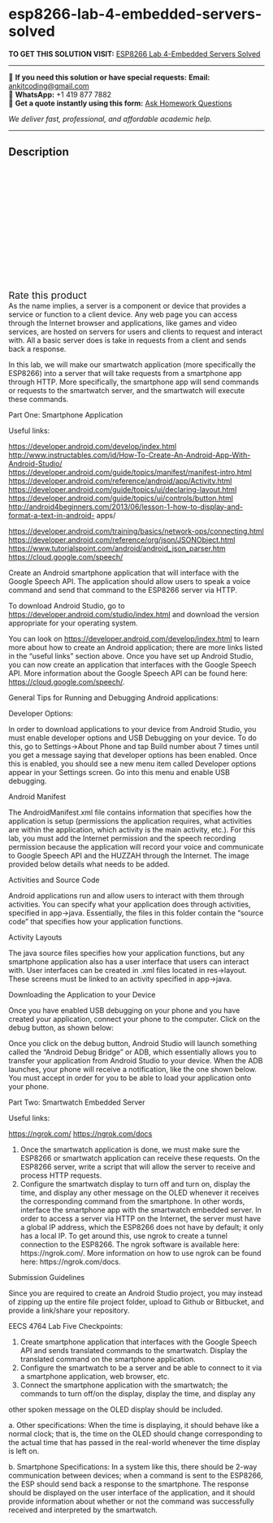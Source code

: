 # esp8266-lab-4-embedded-servers-solved
**TO GET THIS SOLUTION VISIT:** [ESP8266 Lab 4-Embedded Servers Solved](https://www.ankitcodinghub.com/product/esp8266-lab-4-embedded-servers-solved/)


---

📩 **If you need this solution or have special requests:** **Email:** ankitcoding@gmail.com  
📱 **WhatsApp:** +1 419 877 7882  
📄 **Get a quote instantly using this form:** [Ask Homework Questions](https://www.ankitcodinghub.com/services/ask-homework-questions/)

*We deliver fast, professional, and affordable academic help.*

---

<h2>Description</h2>



<div class="kk-star-ratings kksr-auto kksr-align-center kksr-valign-top" data-payload="{&quot;align&quot;:&quot;center&quot;,&quot;id&quot;:&quot;94530&quot;,&quot;slug&quot;:&quot;default&quot;,&quot;valign&quot;:&quot;top&quot;,&quot;ignore&quot;:&quot;&quot;,&quot;reference&quot;:&quot;auto&quot;,&quot;class&quot;:&quot;&quot;,&quot;count&quot;:&quot;0&quot;,&quot;legendonly&quot;:&quot;&quot;,&quot;readonly&quot;:&quot;&quot;,&quot;score&quot;:&quot;0&quot;,&quot;starsonly&quot;:&quot;&quot;,&quot;best&quot;:&quot;5&quot;,&quot;gap&quot;:&quot;4&quot;,&quot;greet&quot;:&quot;Rate this product&quot;,&quot;legend&quot;:&quot;0\/5 - (0 votes)&quot;,&quot;size&quot;:&quot;24&quot;,&quot;title&quot;:&quot;ESP8266 Lab 4-Embedded Servers Solved&quot;,&quot;width&quot;:&quot;0&quot;,&quot;_legend&quot;:&quot;{score}\/{best} - ({count} {votes})&quot;,&quot;font_factor&quot;:&quot;1.25&quot;}">

<div class="kksr-stars">

<div class="kksr-stars-inactive">
            <div class="kksr-star" data-star="1" style="padding-right: 4px">


<div class="kksr-icon" style="width: 24px; height: 24px;"></div>
        </div>
            <div class="kksr-star" data-star="2" style="padding-right: 4px">


<div class="kksr-icon" style="width: 24px; height: 24px;"></div>
        </div>
            <div class="kksr-star" data-star="3" style="padding-right: 4px">


<div class="kksr-icon" style="width: 24px; height: 24px;"></div>
        </div>
            <div class="kksr-star" data-star="4" style="padding-right: 4px">


<div class="kksr-icon" style="width: 24px; height: 24px;"></div>
        </div>
            <div class="kksr-star" data-star="5" style="padding-right: 4px">


<div class="kksr-icon" style="width: 24px; height: 24px;"></div>
        </div>
    </div>

<div class="kksr-stars-active" style="width: 0px;">
            <div class="kksr-star" style="padding-right: 4px">


<div class="kksr-icon" style="width: 24px; height: 24px;"></div>
        </div>
            <div class="kksr-star" style="padding-right: 4px">


<div class="kksr-icon" style="width: 24px; height: 24px;"></div>
        </div>
            <div class="kksr-star" style="padding-right: 4px">


<div class="kksr-icon" style="width: 24px; height: 24px;"></div>
        </div>
            <div class="kksr-star" style="padding-right: 4px">


<div class="kksr-icon" style="width: 24px; height: 24px;"></div>
        </div>
            <div class="kksr-star" style="padding-right: 4px">


<div class="kksr-icon" style="width: 24px; height: 24px;"></div>
        </div>
    </div>
</div>


<div class="kksr-legend" style="font-size: 19.2px;">
            <span class="kksr-muted">Rate this product</span>
    </div>
    </div>
<div class="page" title="Page 1">
<div class="layoutArea">
<div class="column">
As the name implies, a server is a component or device that provides a service or function to a client device. Any web page you can access through the Internet browser and applications, like games and video services, are hosted on servers for users and clients to request and interact with. All a basic server does is take in requests from a client and sends back a response.

In this lab, we will make our smartwatch application (more specifically the ESP8266) into a server that will take requests from a smartphone app through HTTP. More specifically, the smartphone app will send commands or requests to the smartwatch server, and the smartwatch will execute these commands.

Part One: Smartphone Application

Useful links:

https://developer.android.com/develop/index.html http://www.instructables.com/id/How-To-Create-An-Android-App-With-Android-Studio/ https://developer.android.com/guide/topics/manifest/manifest-intro.html https://developer.android.com/reference/android/app/Activity.html https://developer.android.com/guide/topics/ui/declaring-layout.html https://developer.android.com/guide/topics/ui/controls/button.html http://android4beginners.com/2013/06/lesson-1-how-to-display-and-format-a-text-in-android- apps/

https://developer.android.com/training/basics/network-ops/connecting.html https://developer.android.com/reference/org/json/JSONObject.html https://www.tutorialspoint.com/android/android_json_parser.htm https://cloud.google.com/speech/

Create an Android smartphone application that will interface with the Google Speech API. The application should allow users to speak a voice command and send that command to the ESP8266 server via HTTP.

To download Android Studio, go to https://developer.android.com/studio/index.html and download the version appropriate for your operating system.

You can look on https://developer.android.com/develop/index.html to learn more about how to create an Android application; there are more links listed in the “useful links” section above. Once you have set up Android Studio, you can now create an application that interfaces with the Google Speech API. More information about the Google Speech API can be found here: https://cloud.google.com/speech/.

</div>
</div>
</div>
<div class="page" title="Page 2">
<div class="layoutArea">
<div class="column">
General Tips for Running and Debugging Android applications:

Developer Options:

In order to download applications to your device from Android Studio, you must enable developer options and USB Debugging on your device. To do this, go to Settings-&gt;About Phone and tap Build number about 7 times until you get a message saying that developer options has been enabled. Once this is enabled, you should see a new menu item called Developer options appear in your Settings screen. Go into this menu and enable USB debugging.

Android Manifest

The AndroidManifest.xml file contains information that specifies how the application is setup (permissions the application requires, what activities are within the application, which activity is the main activity, etc.). For this lab, you must add the Internet permission and the speech recording permission because the application will record your voice and communicate to Google Speech API and the HUZZAH through the Internet. The image provided below details what needs to be added.

</div>
</div>
</div>
<div class="page" title="Page 3">
<div class="layoutArea">
<div class="column">
Activities and Source Code

Android applications run and allow users to interact with them through activities. You can specify what your application does through activities, specified in app-&gt;java. Essentially, the files in this folder contain the “source code” that specifies how your application functions.

Activity Layouts

The java source files specifies how your application functions, but any smartphone application also has a user interface that users can interact with. User interfaces can be created in .xml files located in res-&gt;layout. These screens must be linked to an activity specified in app-&gt;java.

Downloading the Application to your Device

</div>
</div>
</div>
<div class="page" title="Page 4">
<div class="layoutArea">
<div class="column">
Once you have enabled USB debugging on your phone and you have created your application, connect your phone to the computer. Click on the debug button, as shown below:

Once you click on the debug button, Android Studio will launch something called the “Android Debug Bridge” or ADB, which essentially allows you to transfer your application from Android Studio to your device. When the ADB launches, your phone will receive a notification, like the one shown below. You must accept in order for you to be able to load your application onto your phone.

Part Two: Smartwatch Embedded Server

</div>
</div>
</div>
<div class="page" title="Page 5">
<div class="layoutArea">
<div class="column">
Useful links:

https://ngrok.com/ https://ngrok.com/docs

<ol>
<li>Once the smartwatch application is done, we must make sure the ESP8266 or smartwatch application can receive these requests. On the ESP8266 server, write a script that will allow the server to receive and process HTTP requests.</li>
<li>Configure the smartwatch display to turn off and turn on, display the time, and display any other message on the OLED whenever it receives the corresponding command from the smartphone. In other words, interface the smartphone app with the smartwatch embedded server. In order to access a server via HTTP on the Internet, the server must have a global IP address, which the ESP8266 does not have by default; it only has a local IP. To get around this, use ngrok to create a tunnel connection to the ESP8266. The ngrok software is available here: https://ngrok.com/. More information on how to use ngrok can be found here: https://ngrok.com/docs.</li>
</ol>
Submission Guidelines

Since you are required to create an Android Studio project, you may instead of zipping up the entire file project folder, upload to Github or Bitbucket, and provide a link/share your repository.

EECS 4764 Lab Five Checkpoints:

<ol>
<li>Create smartphone application that interfaces with the Google Speech API and sends translated commands to the smartwatch. Display the translated command on the smartphone application.</li>
<li>Configure the smartwatch to be a server and be able to connect to it via a smartphone application, web browser, etc.</li>
<li>Connect the smartphone application with the smartwatch; the commands to turn off/on the display, display the time, and display any</li>
</ol>
other spoken message on the OLED display should be included.

a. Other specifications: When the time is displaying, it should behave like a normal clock; that is, the time on the OLED should change corresponding to the actual time that has passed in the real-world whenever the time display is left on.

</div>
</div>
</div>
<div class="page" title="Page 6">
<div class="layoutArea">
<div class="column">
b. Smartphone Specifications: In a system like this, there should be 2-way communication between devices; when a command is sent to the ESP8266, the ESP should send back a response to the smartphone. The response should be displayed on the user interface of the application, and it should provide information about whether or not the command was successfully received and interpreted by the smartwatch.

</div>
</div>
</div>
